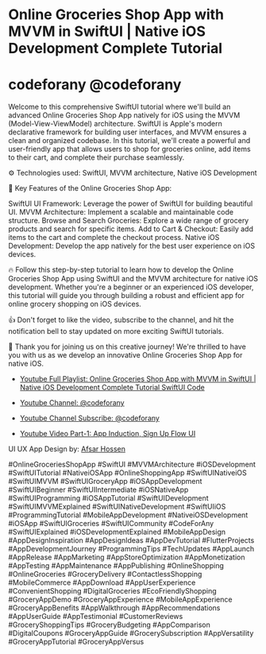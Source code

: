 # Online Groceries Shop App with MVVM in SwiftUI | Native iOS Development Complete Tutorial

# codeforany @codeforany

Welcome to this comprehensive SwiftUI tutorial where we'll build an advanced Online Groceries Shop App natively for iOS using the MVVM (Model-View-ViewModel) architecture. SwiftUI is Apple's modern declarative framework for building user interfaces, and MVVM ensures a clean and organized codebase. In this tutorial, we'll create a powerful and user-friendly app that allows users to shop for groceries online, add items to their cart, and complete their purchase seamlessly.

⚙️ Technologies used: SwiftUI, MVVM architecture, Native iOS Development

🚀 Key Features of the Online Groceries Shop App:

SwiftUI UI Framework: Leverage the power of SwiftUI for building beautiful UI.
MVVM Architecture: Implement a scalable and maintainable code structure.
Browse and Search Groceries: Explore a wide range of grocery products and search for specific items.
Add to Cart & Checkout: Easily add items to the cart and complete the checkout process.
Native iOS Development: Develop the app natively for the best user experience on iOS devices.

🔥 Follow this step-by-step tutorial to learn how to develop the Online Groceries Shop App using SwiftUI and the MVVM architecture for native iOS development. Whether you're a beginner or an experienced iOS developer, this tutorial will guide you through building a robust and efficient app for online grocery shopping on iOS devices.

👍 Don't forget to like the video, subscribe to the channel, and hit the notification bell to stay updated on more exciting SwiftUI tutorials.

🙏 Thank you for joining us on this creative journey! We're thrilled to have you with us as we develop an innovative Online Groceries Shop App for native iOS.


- [Youtube Full Playlist: Online Groceries Shop App with MVVM in SwiftUI | Native iOS Development Complete Tutorial SwiftUI Code](https://www.youtube.com/playlist?list=PLzcRC7PA0xWSuwiPqTEhLLMncu0kVWnyU)
- [Youtube Channel: @codeforany](https://www.youtube.com/channel/UCdQTp9wRK5vAOlEQZf9PHSg)
- [Youtube Channel Subscribe: @codeforany](https://www.youtube.com/channel/UCdQTp9wRK5vAOlEQZf9PHSg?sub_confirmation=1)

- [Youtube Video Part-1: App Induction, Sign Up Flow UI](https://youtu.be/YHrJQGKWJHE)


UI UX App Design by: [Afsar Hossen](https://dribbble.com/imshuvo97)

#OnlineGroceriesShopApp #SwiftUI #MVVMArchitecture #iOSDevelopment #SwiftUITutorial #NativeiOSApp #OnlineShoppingApp #SwiftUINativeiOS #SwiftUIMVVM #SwiftUIGroceryApp #iOSAppDevelopment #SwiftUIBeginner #SwiftUIIntermediate #iOSNativeApp #SwiftUIProgramming #iOSAppTutorial #SwiftUIDevelopment #SwiftUIMVVMExplained #SwiftUINativeDevelopment #SwiftUIiOS #ProgrammingTutorial #MobileAppDevelopment #NativeiOSDevelopment #iOSApp #SwiftUIGroceries #SwiftUICommunity #CodeForAny #SwiftUIExplained #iOSDevelopmentExplained #MobileAppDesign #AppDesignInspiration #AppDesignIdeas #AppDevTutorial #FlutterProjects #AppDevelopmentJourney #ProgrammingTips #TechUpdates #AppLaunch #AppRelease #AppMarketing #AppStoreOptimization #AppMonetization #AppTesting #AppMaintenance #AppPublishing #OnlineShopping #OnlineGroceries #GroceryDelivery #ContactlessShopping #MobileCommerce #AppDownload #AppUserExperience #ConvenientShopping #DigitalGroceries #EcoFriendlyShopping #GroceryAppDemo #GroceryAppExperience #MobileAppExperience #GroceryAppBenefits #AppWalkthrough #AppRecommendations #AppUserGuide #AppTestimonial #CustomerReviews #GroceryShoppingTips #GroceryBudgeting #AppComparison #DigitalCoupons #GroceryAppGuide #GrocerySubscription #AppVersatility #GroceryAppTutorial #GroceryAppVersus

